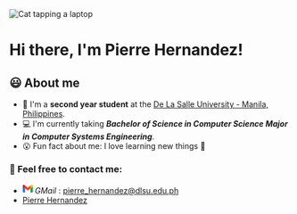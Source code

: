 <div>
<img src="https://c.tenor.com/LSDeBe2JAfoAAAAC/cat-coding.gif" alt="Cat tapping a laptop"><br>
<h1>Hi there, I'm Pierre Hernandez!</h1>
</div>

## 😃 About me
- 📗 I'm a **second year student** at the [De La Salle University - Manila, Philippines].
- 💻 I'm currently taking ***Bachelor of Science in Computer Science Major in Computer Systems Engineering***.
- 😮 Fun fact about me: I love learning new things 📖

### 📧 Feel free to contact me:
- <img src="./images/gmail.png" width="18px"> *GMail* : <a href="mailto:pierre_hernandez@dlsu.edu.ph">pierre_hernandez@dlsu.edu.ph</a>
- <a href="www.linkedin.com/in/pierre-hernandez-b07048224">Pierre Hernandez</a>



<!-- Links -->

[De La Salle University - Manila, Philippines]: https://www.dlsu.edu.ph/
